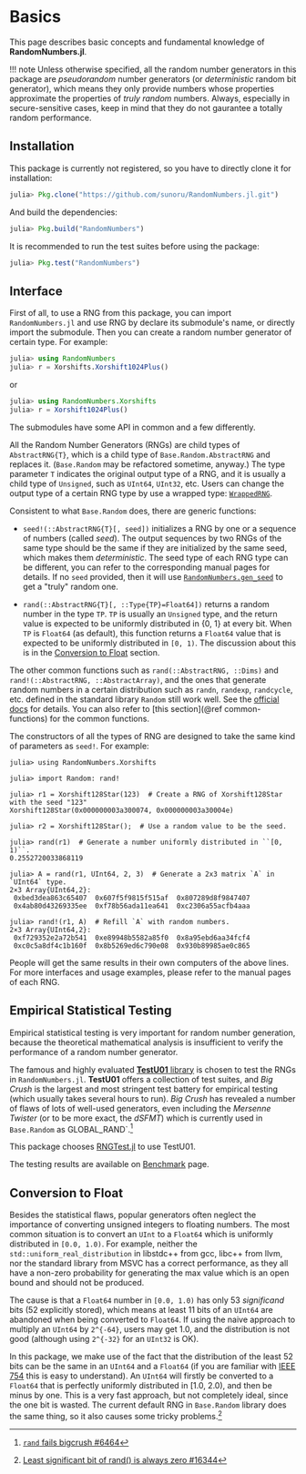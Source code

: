 # Basics

This page describes basic concepts and fundamental knowledge of **RandomNumbers.jl**.

!!! note
    Unless otherwise specified, all the random number generators in this package are *pseudorandom* number
    generators (or *deterministic* random bit generator), which means they only provide numbers whose
    properties approximate the properties of *truly random* numbers. Always, especially in secure-sensitive
    cases, keep in mind that they do not gaurantee a totally random performance.

## Installation

This package is currently not registered, so you have to directly clone it for installation:
```julia
julia> Pkg.clone("https://github.com/sunoru/RandomNumbers.jl.git")
```
And build the dependencies:
```julia
julia> Pkg.build("RandomNumbers")
```

It is recommended to run the test suites before using the package:
```julia
julia> Pkg.test("RandomNumbers")
```

## Interface

First of all, to use a RNG from this package, you can import `RandomNumbers.jl` and use RNG by declare its
submodule's name, or directly import the submodule. Then you can create a random number generator of certain
type. For example:

```julia
julia> using RandomNumbers
julia> r = Xorshifts.Xorshift1024Plus()
```
or
```julia
julia> using RandomNumbers.Xorshifts
julia> r = Xorshift1024Plus()
```

The submodules have some API in common and a few differently.

All the Random Number Generators (RNGs) are child types of `AbstractRNG{T}`, which is a child type of
`Base.Random.AbstractRNG` and replaces it. (`Base.Random` may be refactored sometime, anyway.) The type
parameter `T` indicates the original output type of a RNG, and it is usually a child type of `Unsigned`, such
as `UInt64`, `UInt32`, etc. Users can change the output type of a certain RNG type by use a wrapped type:
[`WrappedRNG`](@ref).

Consistent to what `Base.Random` does, there are generic functions:

- `seed!(::AbstractRNG{T}[, seed])`
    initializes a RNG by one or a sequence of numbers (called *seed*). The output sequences by two RNGs of
    the same type should be the same if they are initialized by the same seed, which makes them
    *deterministic*. The seed type of each RNG type can be different, you can refer to the corresponding
    manual pages for details. If no `seed` provided, then it will use [`RandomNumbers.gen_seed`](@ref) to get
    a "truly" random one.

- `rand(::AbstractRNG{T}[, ::Type{TP}=Float64])`
    returns a random number in the type `TP`. `TP` is usually an `Unsigned` type, and the return value is
    expected to be uniformly distributed in {0, 1} at every bit. When `TP` is `Float64` (as default), this
    function returns a `Float64` value that is expected to be uniformly distributed in ``[0, 1)``. The
    discussion about this is in the [Conversion to Float](@ref) section.

The other common functions such as `rand(::AbstractRNG, ::Dims)` and `rand!(::AbstractRNG, ::AbstractArray)`,
and the ones that generate random numbers in a certain distribution such as `randn`, `randexp`, `randcycle`,
etc. defined in the standard library `Random` still work well.
See the [official docs](https://docs.julialang.org/en/latest/stdlib/Random/) for details. You can also refer
to [this section](@ref common-functions) for the common functions.

The constructors of all the types of RNG are designed to take the same kind of parameters as `seed!`. For example:

```jldoctest
julia> using RandomNumbers.Xorshifts

julia> import Random: rand!

julia> r1 = Xorshift128Star(123)  # Create a RNG of Xorshift128Star with the seed "123"
Xorshift128Star(0x000000003a300074, 0x000000003a30004e)

julia> r2 = Xorshift128Star();  # Use a random value to be the seed.

julia> rand(r1)  # Generate a number uniformly distributed in ``[0, 1)``.
0.2552720033868119

julia> A = rand(r1, UInt64, 2, 3)  # Generate a 2x3 matrix `A` in `UInt64` type.
2×3 Array{UInt64,2}:
 0xbed3dea863c65407  0x607f5f9815f515af  0x807289d8f9847407
 0x4ab80d43269335ee  0xf78b56ada11ea641  0xc2306a55acfb4aaa

julia> rand!(r1, A)  # Refill `A` with random numbers.
2×3 Array{UInt64,2}:
 0xf729352e2a72b541  0xe89948b5582a85f0  0x8a95ebd6aa34fcf4
 0xc0c5a8df4c1b160f  0x8b5269ed6c790e08  0x930b89985ae0c865
```

People will get the same results in their own computers of the above lines. For
more interfaces and usage examples, please refer to the manual pages of each RNG.


## Empirical Statistical Testing

Empirical statistical testing is very important for random number generation, because the theoretical
mathematical analysis is insufficient to verify the performance of a random number generator.

The famous and highly evaluated [**TestU01** library](http://simul.iro.umontreal.ca/testu01/tu01.html) is
chosen to test the RNGs in `RandomNumbers.jl`. **TestU01** offers a collection of test suites, and
*Big Crush* is the largest and most stringent test battery for empirical testing (which usually takes several
hours to run). *Big Crush* has revealed a number of flaws of lots of well-used generators, even including the
*Mersenne Twister* (or to be more exact, the *dSFMT*) which is currently used in `Base.Random` as
GLOBAL_RAND`.[^1]

This package chooses [RNGTest.jl](https://github.com/andreasnoack/RNGTest.jl) to use TestU01.

The testing results are available on [Benchmark](@ref) page.

[^1]:
    [`rand` fails bigcrush #6464](https://github.com/JuliaLang/julia/issues/6464)


## Conversion to Float

Besides the statistical flaws, popular generators often neglect the importance of converting unsigned
integers to floating numbers. The most common situation is to convert an `UInt` to a `Float64` which is
uniformly distributed in ``[0.0, 1.0)``. For example, neither the `std::uniform_real_distribution` in
libstdc++ from gcc, libc++ from llvm, nor the standard library from MSVC has a correct performance, as they
all have a non-zero probability for generating the max value which is an open bound and should not be
produced.

The cause is that a `Float64` number in ``[0.0, 1.0)`` has only 53 *significand* bits (52 explicitly stored),
which means at least 11 bits of an `UInt64` are abandoned when being converted to `Float64`. If using the
naive approach to multiply an `UInt64` by ``2^{-64}``, users may get 1.0, and the distribution is not good
(although using ``2^{-32}`` for an `UInt32` is OK).

In this package, we make use of the fact that the distribution of the least 52 bits can be the same in an
`UInt64` and a `Float64` (if you are familiar with
[IEEE 754](https://en.wikipedia.org/wiki/IEEE_floating_point) this is easy to understand). An `UInt64` will
firstly be converted to a `Float64` that is perfectly uniformly distributed in [1.0, 2.0), and then be minus
by one. This is a very fast approach, but not completely ideal, since the one bit is wasted. The current
default RNG in `Base.Random` library does the same thing, so it also causes some tricky problems.[^2]

[^2]:
    [Least significant bit of rand() is always zero #16344](https://github.com/JuliaLang/julia/issues/16344)
